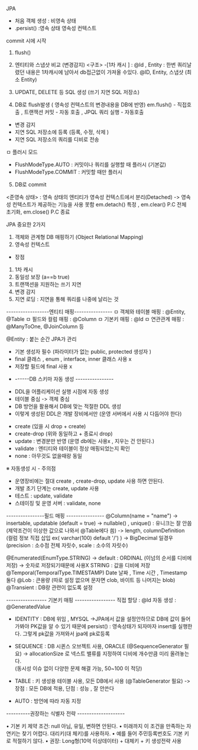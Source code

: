
JPA
- 처음 객체 생성 : 비영속 상태 
- .persist() :영속 상태
영속성 컨텍스트 

commit 시에 시작 
1. flush()

2. 엔티티와 스냅샷 비교 (변경감지)
<구조>
-[1차 캐시 ] : @Id , Entity : 한번 쿼리날렸던 내용은 1차캐시에 남아서 db접근없이 가져올 수있다.
@ID,  Entity,  스냅샷 (최소 Entity)
  
3. UPDATE, DELETE 등 SQL 생성 (쓰기 지연 SQL 저장소)

4. DB로 flush발생 ( 영속성 컨텍스트의 변경내용을 DB에 반영) 
em.flush() - 직접호출 , 트랜잭션 커밋 - 자동 호출 , JPQL 쿼리 실행 - 자동호출 
- 변경 감지
- 지연 SQL 저장소에 등록 (등록, 수정, 삭제 )
- 지연 SQL 저장소의 쿼리를 디비로 전송  

ㅁ 플러시 모드 
- FlushModeType.AUTO : 커밋이나 쿼리를 실행할 때 플러시 (기본값)
- FlushModeType.COMMIT : 커밋할 때만 플러시 

5. DB로 commit

<준영속 상태>  : 영속 상태의 엔티티가 영속성 컨텍스트에서 분리(Detached)
-> 영속성 컨텍스트가 제공하는 기능을 사용 못함
em.detach() 특정 , em.clear() P.C 전체 초기화, em.close() P.C 종료


JPA 중요한 2가지
1. 객체와 관계형 DB 매핑하기 (Object Relational Mapping)
2. 영속성 컨텍스트
- 장점
1. 1차 캐시 
2. 동일성 보장 (a==b true) 
3. 트랜잭션을 지원하는 쓰기 지연
4. 변경 감지
5. 지연 로딩 : 지연을 통해 쿼리를 나중에 날리는 것 


------------------엔티티 매핑----------------
ㅁ 객체와 테이블 매핑 : @Entity, @Table
ㅁ 필드와 컬럼 매핑  : @Column
ㅁ 기본키 매핑 : @Id
ㅁ 연관관계 매핑 : @ManyToOne, @JoinColumn 등 

@Entity : 붙는 순간 JPA가 관리 
* 기본 생성자 필수 (파라미터가 없는 public, protected  생성자 )
* final 클래스 , enum , interface, inner 클래스 사용 x
* 저장할 필드에 final 사용 x 

- ------DB 스키마 자동 생성 ----------------
* DDL을 어플리케이션 실행 시점에 자동 생성 
* 테이블 중심 -> 객체 중심
* DB 방언을 활용해서 DB에 맞는 적절한 DDL 생성 
* 이렇게 생성된 DDL은 개발 장비에서만 (운영 서버에서 사용 시 다듬어야 한다) 
- create (있을 시 drop + create)
- create-drop (위와 동일하고 + 종료시 drop)
- update : 변경분만 반영 (운영 db에는 사용x , 지우는 건 안된다.)
- validate : 엔티티와 테이블이 정상 매핑되었는지 확인 
- none : 아무것도 없을때랑 동일 

※ 자동생성 시 - 주의점
- 운영장비에는 절대 create , create-drop, update 사용 하면 안된다.
- 개발 초기 단계는 create, update 사용
- 테스트 : update, validate 
- 스테이징 및 운영 서버 : validate, none   

----------------필드 매핑 ----------------
@Column(name = "name")
-> insertable, updatable (default = true) 
-> nullable() , unique() : 유니크는 잘 안씀 (제약조건이 이상한 값으로 나와서 @Table에다 씀) 
-> length, columnDefinition (컬럼 정보 직접 삽입 ex( varchar(100) default '/') )
-> BigDecimal 일경우 (precision : 소수점 전체 자릿수, scale : 소수의 자릿수) 
 
@Enumerated(EnumType.STRING)
-> default : ORDINAL (이넘의 순서를 디비에 저장) -> 숫자로 저장되기때문에 사용X
      STRING : 값을 디비에 저장 
@Temporal(TemporalType.TIMESTAMP) Date 날짜 , Time 시간 , Timestamp 둘다 
@Lob : 큰용량  (따로 설정 없으며 문자면 clob, 바이트 등 나머지는 blob)
@Transient : DB랑 관련이 없도록 설정

----------------- 기본키 매핑 -----------------
직접 할당 : @Id 
자동 생성 : @GeneratedValue 
 * IDENTITY : DB에 위임 , MYSQL 
->JPA에서 값을 설정안하므로 DB에 값이 들어가봐야 PK값을 알 수 있기 때문에 
persist() : 영속상태가 되자마자 insert를 실행한다. 그렇게 pk값을 가져와서 jpa에 pk로등록 

 * SEQUENCE : DB 시퀸스 오브젝트 사용, ORACLE (@SequenceGenerator 필요)
-> allocationSize 로 넥스트 밸류를 지정하여 디비에 개수만큼 미리 올려놓는다.  
(동시성 이슈 없이 다양한 문제 해결 가능, 50~100 이 적당)

 * TABLE : 키 생성용 테이블 사용, 모든 DB에서 사용 (@TableGenerator 필요)
-> 장점 : 모든 DB에 적용, 단점 : 성능 , 잘 안쓴다 

 * AUTO : 방언에 따라 자동 지정 

----------권장하는 식별자 전략 --------------------

• 기본 키 제약 조건: null 아님, 유일, 변하면 안된다.
• 미래까지 이 조건을 만족하는 자연키는 찾기 어렵다. 대리키(대
체키)를 사용하자.
• 예를 들어 주민등록번호도 기본 키로 적절하기 않다.
• 권장: Long형(10억 이상데이터) + 대체키 + 키 생성전략 사용


